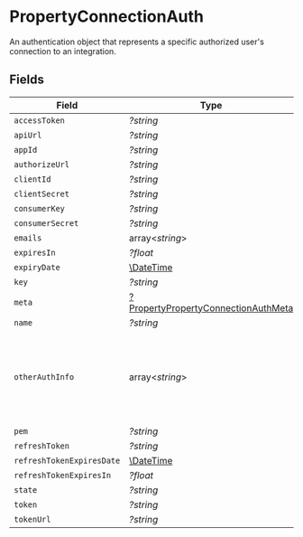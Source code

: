 # PropertyConnectionAuth

An authentication object that represents a specific authorized user's connection to an integration.


## Fields

| Field                                                                                                                     | Type                                                                                                                      | Required                                                                                                                  | Description                                                                                                               |
| ------------------------------------------------------------------------------------------------------------------------- | ------------------------------------------------------------------------------------------------------------------------- | ------------------------------------------------------------------------------------------------------------------------- | ------------------------------------------------------------------------------------------------------------------------- |
| `accessToken`                                                                                                             | *?string*                                                                                                                 | :heavy_minus_sign:                                                                                                        | N/A                                                                                                                       |
| `apiUrl`                                                                                                                  | *?string*                                                                                                                 | :heavy_minus_sign:                                                                                                        | N/A                                                                                                                       |
| `appId`                                                                                                                   | *?string*                                                                                                                 | :heavy_minus_sign:                                                                                                        | N/A                                                                                                                       |
| `authorizeUrl`                                                                                                            | *?string*                                                                                                                 | :heavy_minus_sign:                                                                                                        | N/A                                                                                                                       |
| `clientId`                                                                                                                | *?string*                                                                                                                 | :heavy_minus_sign:                                                                                                        | N/A                                                                                                                       |
| `clientSecret`                                                                                                            | *?string*                                                                                                                 | :heavy_minus_sign:                                                                                                        | N/A                                                                                                                       |
| `consumerKey`                                                                                                             | *?string*                                                                                                                 | :heavy_minus_sign:                                                                                                        | N/A                                                                                                                       |
| `consumerSecret`                                                                                                          | *?string*                                                                                                                 | :heavy_minus_sign:                                                                                                        | N/A                                                                                                                       |
| `emails`                                                                                                                  | array<*string*>                                                                                                           | :heavy_minus_sign:                                                                                                        | N/A                                                                                                                       |
| `expiresIn`                                                                                                               | *?float*                                                                                                                  | :heavy_minus_sign:                                                                                                        | N/A                                                                                                                       |
| `expiryDate`                                                                                                              | [\DateTime](https://www.php.net/manual/en/class.datetime.php)                                                             | :heavy_minus_sign:                                                                                                        | N/A                                                                                                                       |
| `key`                                                                                                                     | *?string*                                                                                                                 | :heavy_minus_sign:                                                                                                        | N/A                                                                                                                       |
| `meta`                                                                                                                    | [?PropertyPropertyConnectionAuthMeta](../../models/shared/PropertyPropertyConnectionAuthMeta.md)                          | :heavy_minus_sign:                                                                                                        | N/A                                                                                                                       |
| `name`                                                                                                                    | *?string*                                                                                                                 | :heavy_minus_sign:                                                                                                        | N/A                                                                                                                       |
| `otherAuthInfo`                                                                                                           | array<*string*>                                                                                                           | :heavy_minus_sign:                                                                                                        | When integration.auth_type = "other", this field contains the authentication credentials in the same order as token_names |
| `pem`                                                                                                                     | *?string*                                                                                                                 | :heavy_minus_sign:                                                                                                        | N/A                                                                                                                       |
| `refreshToken`                                                                                                            | *?string*                                                                                                                 | :heavy_minus_sign:                                                                                                        | N/A                                                                                                                       |
| `refreshTokenExpiresDate`                                                                                                 | [\DateTime](https://www.php.net/manual/en/class.datetime.php)                                                             | :heavy_minus_sign:                                                                                                        | N/A                                                                                                                       |
| `refreshTokenExpiresIn`                                                                                                   | *?float*                                                                                                                  | :heavy_minus_sign:                                                                                                        | N/A                                                                                                                       |
| `state`                                                                                                                   | *?string*                                                                                                                 | :heavy_minus_sign:                                                                                                        | N/A                                                                                                                       |
| `token`                                                                                                                   | *?string*                                                                                                                 | :heavy_minus_sign:                                                                                                        | N/A                                                                                                                       |
| `tokenUrl`                                                                                                                | *?string*                                                                                                                 | :heavy_minus_sign:                                                                                                        | N/A                                                                                                                       |